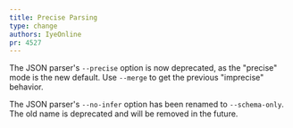 ```yaml
---
title: Precise Parsing
type: change
authors: IyeOnline
pr: 4527
---
```


The JSON parser's `--precise` option is now deprecated, as the "precise" mode
is the new default. Use `--merge` to get the previous "imprecise" behavior.

The JSON parser's `--no-infer` option has been renamed to `--schema-only`. The
old name is deprecated and will be removed in the future.
